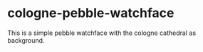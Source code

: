 # cologne-pebble-watchface
This is a simple pebble watchface with the cologne cathedral as background. 
